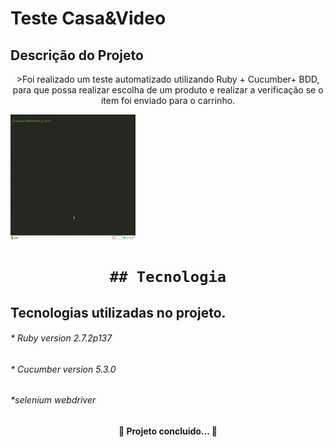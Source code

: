 # Teste Casa&Video

## Descrição do Projeto
<p align="center">>Foi realizado um teste automatizado utilizando Ruby + Cucumber+ BDD, para que possa realizar escolha de um produto e realizar a verificação se o item foi enviado para o carrinho.</p>

<img src="https://raw.githubusercontent.com/pauloribeiro93/TesteCasaeVideo/master/Teste_CasaeVideo.gif" width="200" height="200" />



<h1 align="center">
	
	## Tecnologia
 
<h2>Tecnologias utilizadas no projeto.</h2>
 
<h6>* Ruby version  2.7.2p137</h6>
<h6>* Cucumber version 5.3.0</h6>
<h6>*selenium webdriver</h6>
  
  
  
  <h4 align="center"> 
	🚧  Projeto concluído...  🚧
</h4>
